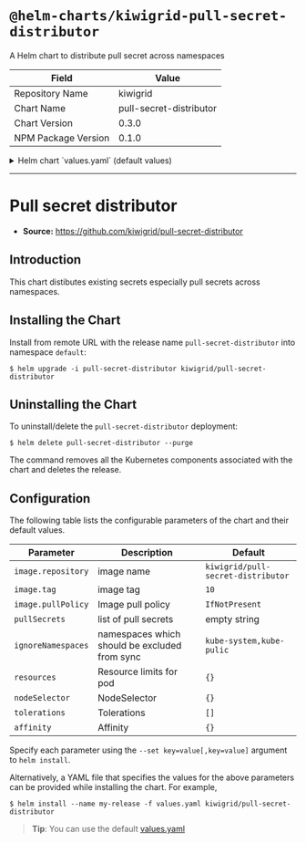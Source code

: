 # `@helm-charts/kiwigrid-pull-secret-distributor`

A Helm chart to distribute pull secret across namespaces

| Field               | Value                   |
| ------------------- | ----------------------- |
| Repository Name     | kiwigrid                |
| Chart Name          | pull-secret-distributor |
| Chart Version       | 0.3.0                   |
| NPM Package Version | 0.1.0                   |

<details>

<summary>Helm chart `values.yaml` (default values)</summary>

```yaml
# Default values for pull-secret-distributor.
# This is a YAML-formatted file.
# Declare variables to be passed into your templates.

image:
  repository: kiwigrid/pull-secret-distributor
  tag: 25
  pullPolicy: IfNotPresent
# csv list of secrets
pullSecrets: ''
# pullSecrets: "secret1,secret2

ignoreNamespaces: 'kube-system,kube-public'
rbac:
  enabled: true

resources:
  {}
  # limits:
  #   cpu: 50m
  #   memory: 20Mi
  # requests:
  #   cpu: 20m
  #   memory: 20Mi

nodeSelector: {}

tolerations: []

affinity: {}
```

</details>

---

# Pull secret distributor

- **Source:** https://github.com/kiwigrid/pull-secret-distributor

## Introduction

This chart distibutes existing secrets especially pull secrets across namespaces.

## Installing the Chart

Install from remote URL with the release name `pull-secret-distributor` into namespace `default`:

```console
$ helm upgrade -i pull-secret-distributor kiwigrid/pull-secret-distributor
```

## Uninstalling the Chart

To uninstall/delete the `pull-secret-distributor` deployment:

```console
$ helm delete pull-secret-distributor --purge
```

The command removes all the Kubernetes components associated with the chart and deletes the release.

## Configuration

The following table lists the configurable parameters of the chart and their default values.

| Parameter          | Description                                   | Default                            |
| ------------------ | --------------------------------------------- | ---------------------------------- |
| `image.repository` | image name                                    | `kiwigrid/pull-secret-distributor` |
| `image.tag`        | image tag                                     | `10`                               |
| `image.pullPolicy` | Image pull policy                             | `IfNotPresent`                     |
| `pullSecrets`      | list of pull secrets                          | empty string                       |
| `ignoreNamespaces` | namespaces which should be excluded from sync | `kube-system,kube-pulic`           |
| `resources`        | Resource limits for pod                       | `{}`                               |
| `nodeSelector`     | NodeSelector                                  | `{}`                               |
| `tolerations`      | Tolerations                                   | `[]`                               |
| `affinity`         | Affinity                                      | `{}`                               |

Specify each parameter using the `--set key=value[,key=value]` argument to `helm install`.

Alternatively, a YAML file that specifies the values for the above parameters can be provided while installing the chart. For example,

```console
$ helm install --name my-release -f values.yaml kiwigrid/pull-secret-distributor
```

> **Tip**: You can use the default [values.yaml](values.yaml)
